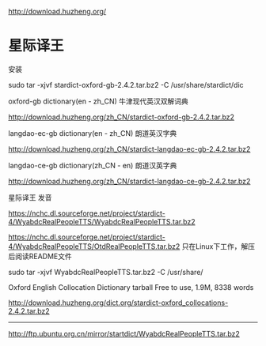 http://download.huzheng.org/

# 星际译王

安装 

sudo tar -xjvf stardict-oxford-gb-2.4.2.tar.bz2 -C /usr/share/stardict/dic


oxford-gb dictionary(en - zh_CN) 牛津现代英汉双解词典

http://download.huzheng.org/zh_CN/stardict-oxford-gb-2.4.2.tar.bz2


langdao-ec-gb dictionary(en - zh_CN) 朗道英汉字典

http://download.huzheng.org/zh_CN/stardict-langdao-ec-gb-2.4.2.tar.bz2

langdao-ce-gb dictionary(zh_CN - en) 朗道汉英字典

http://download.huzheng.org/zh_CN/stardict-langdao-ce-gb-2.4.2.tar.bz2





星际译王 发音

https://nchc.dl.sourceforge.net/project/stardict-4/WyabdcRealPeopleTTS/WyabdcRealPeopleTTS.tar.bz2


https://nchc.dl.sourceforge.net/project/stardict-4/WyabdcRealPeopleTTS/OtdRealPeopleTTS.tar.bz2
只在Linux下工作，解压后阅读README文件

sudo tar -xjvf WyabdcRealPeopleTTS.tar.bz2 -C /usr/share/


Oxford English Collocation Dictionary 	tarball 	Free to use, 1.9M, 8338 words

http://download.huzheng.org/dict.org/stardict-oxford_collocations-2.4.2.tar.bz2



---------------------------


http://ftp.ubuntu.org.cn/mirror/startdict/WyabdcRealPeopleTTS.tar.bz2
